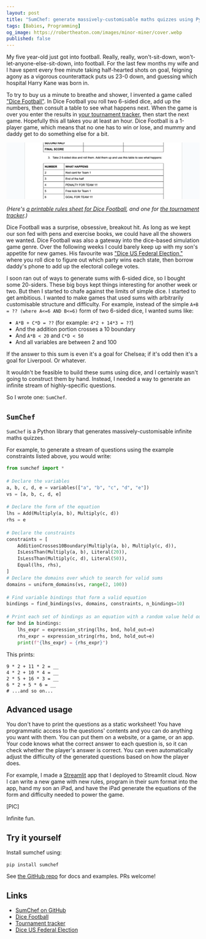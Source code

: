 ```yaml
---
layout: post
title: "SumChef: generate massively-customisable maths quizzes using Python"
tags: [Babies, Programming]
og_image: https://robertheaton.com/images/minor-miner/cover.webp
published: false
---
```

My five year-old just got into football. Really, really, won't-sit-down, won't-let-anyone-else-sit-down, into football. For the last few months my wife and I have spent every free minute taking half-hearted shots on goal, feigning agony as a vigorous counterattack puts us 23-0 down, and guessing which hospital Harry Kane was born in.

To try to buy us a minute to breathe and shower, I invented a game called ["Dice Football"](https://docs.google.com/document/d/1rLwTG3LiXmAVnodnl0yjB4a6idm_zt21jFutJeNiX14/edit). In Dice Football you roll two 6-sided dice, add up the numbers, then consult a table to see what happens next. When the game is over you enter the results in [your tournament tracker](https://docs.google.com/spreadsheets/d/15mSKIDJ-Kh45pbUrwZ06DyPW7EcdG0dglga6R1CKTTM/edit?gid=0#gid=0), then start the next game. Hopefully this all takes you at least an hour. Dice Football is a 1-player game, which means that no one has to win or lose, and mummy and daddy get to do something else for a bit.

![image](/images/sumchef/dice-football.png)

*(Here's [a printable rules sheet for Dice Football](https://docs.google.com/document/d/1rLwTG3LiXmAVnodnl0yjB4a6idm_zt21jFutJeNiX14/edit), and one for [the tournament tracker](https://docs.google.com/spreadsheets/d/15mSKIDJ-Kh45pbUrwZ06DyPW7EcdG0dglga6R1CKTTM/edit?gid=0#gid=0).)*

Dice Football was a surprise, obsessive, breakout hit. As long as we kept our son fed with pens and exercise books, we could have all the showers we wanted. Dice Football was also a gateway into the dice-based simulation game genre. Over the following weeks I could barely keep up with my son's appetite for new games. His favourite was ["Dice US Federal Election,"](https://docs.google.com/spreadsheets/d/1k-lIiQhSuXffkIQcMNFxZdhkG7C3CZBnJ9fw70pjEkY/edit?gid=0#gid=0) where you roll dice to figure out which party wins each state, then borrow daddy's phone to add up the electoral college votes.

I soon ran out of ways to generate sums with 6-sided dice, so I bought some 20-siders. These big boys kept things interesting for another week or two. But then I started to chafe against the limits of simple dice. I started to get ambitious. I wanted to make games that used sums with arbitrarily customisable structure and difficulty. For example, instead of the simple `A+B = ?? (where A<=6 AND B<=6)` form of two 6-sided dice, I wanted sums like:

* `A*B + C*D = ??` (for example: `4*2 + 14*3 = ??`)
* And the addition portion crosses a 10 boundary
* And `A*B < 20` and `C*D < 50`
* And all variables are between 2 and 100

If the answer to this sum is even it's a goal for Chelsea; if it's odd then it's a goal for Liverpool. Or whatever.

It wouldn't be feasible to build these sums using dice, and I certainly wasn't going to construct them by hand. Instead, I needed a way to generate an infinite stream of highly-specific questions.

So I wrote one: `SumChef`.

## `SumChef`

`SumChef` is a Python library that generates massively-customisable infinite maths quizzes.

For example, to generate a stream of questions using the example constraints listed above, you would write:

```python
from sumchef import *

# Declare the variables
a, b, c, d, e = variables(["a", "b", "c", "d", "e"])
vs = [a, b, c, d, e]

# Declare the form of the equation
lhs = Add(Multiply(a, b), Multiply(c, d))
rhs = e

# Declare the constraints
constraints = [
	AdditionCrosses10Boundary(Multiply(a, b), Multiply(c, d)),
	IsLessThan(Multiply(a, b), Literal(20)),
	IsLessThan(Multiply(c, d), Literal(50)),
	Equal(lhs, rhs),
]
# Declare the domains over which to search for valid sums
domains = uniform_domains(vs, range(2, 100))

# Find variable bindings that form a valid equation
bindings = find_bindings(vs, domains, constraints, n_bindings=10)

# Print each set of bindings as an equation with a random value held out
for bnd in bindings:
	lhs_expr = expression_string(lhs, bnd, hold_out=e)
	rhs_expr = expression_string(rhs, bnd, hold_out=e)
	print(f"{lhs_expr} = {rhs_expr}")
```

This prints:

```
9 * 2 + 11 * 2 = __
4 * 2 + 10 * 4 = __
2 * 5 + 16 * 3 = __
6 * 2 + 5 * 6 = __
# ...and so on...
```

## Advanced usage

You don't have to print the questions as a static worksheet! You have programmatic access to the questions' contents and you can do anything you want with them. You can put them on a website, or a game, or an app. Your code knows what the correct answer to each question is, so it can check whether the player's answer is correct. You can even automatically adjust the difficulty of the generated questions based on how the player does.

For example, I made a [Streamlit](https://streamlit.io/) app that I deployed to Streamlit cloud. Now I can write a new game with new rules, program in their sum format into the app, hand my son an iPad, and have the iPad generate the equations of the form and difficulty needed to power the game.

[PIC]

Infinite fun.

## Try it yourself

Install sumchef using:

`pip install sumchef`

See [the GitHub repo](https://github.com/robert/sumchef) for docs and examples. PRs welcome!

## Links
* [SumChef on GitHub](https://github.com/robert/sumchef)
* [Dice Football](https://docs.google.com/document/d/1rLwTG3LiXmAVnodnl0yjB4a6idm_zt21jFutJeNiX14/edit)
* [Tournament tracker](https://docs.google.com/spreadsheets/d/15mSKIDJ-Kh45pbUrwZ06DyPW7EcdG0dglga6R1CKTTM/edit?gid=0#gid=0)
* [Dice US Federal Election](https://docs.google.com/spreadsheets/d/1k-lIiQhSuXffkIQcMNFxZdhkG7C3CZBnJ9fw70pjEkY/edit?gid=0#gid=0)